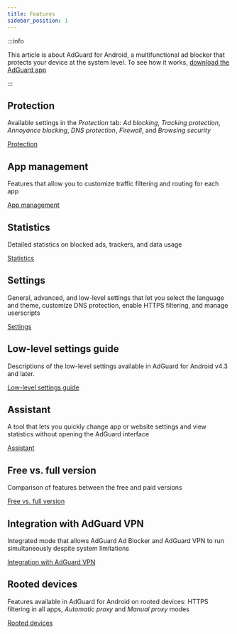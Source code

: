 ```yaml
---
title: Features
sidebar_position: 1
---
```


:::info

This article is about AdGuard for Android, a multifunctional ad blocker that protects your device at the system level. To see how it works, [download the AdGuard app](https://agrd.io/download-kb-adblock)

:::

## Protection

Available settings in the *Protection* tab: *Ad blocking*, *Tracking protection*, *Annoyance blocking*, *DNS protection*, *Firewall*, and *Browsing security*

[Protection](/adguard-for-android/features/protection/protection.md)

## App management

Features that allow you to customize traffic filtering and routing for each app

[App management](/adguard-for-android/features/app-management.md)

## Statistics

Detailed statistics on blocked ads, trackers, and data usage

[Statistics](/adguard-for-android/features/statistics.md)

## Settings

General, advanced, and low-level settings that let you select the language and theme, customize DNS protection, enable HTTPS filtering, and manage userscripts

[Settings](/adguard-for-android/features/settings.md)

## Low-level settings guide

Descriptions of the low-level settings available in AdGuard for Android v4.3 and later.

[Low-level settings guide](/adguard-for-android/features/low-level-settings.md)

## Assistant

A tool that lets you quickly change app or website settings and view statistics without opening the AdGuard interface

[Assistant](/adguard-for-android/features/assistant.md)

## Free vs. full version

Comparison of features between the free and paid versions

[Free vs. full version](/adguard-for-android/features/free-vs-full.mdx)

## Integration with AdGuard VPN

Integrated mode that allows AdGuard Ad Blocker and AdGuard VPN to run simultaneously despite system limitations

[Integration with AdGuard VPN](/adguard-for-android/features/integration-with-vpn.md)

## Rooted devices

Features available in AdGuard for Android on rooted devices: HTTPS filtering in all apps, *Automatic proxy* and *Manual proxy* modes

[Rooted devices](/adguard-for-android/features/rooted.md)
